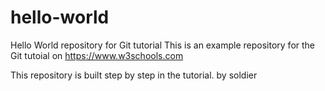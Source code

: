 # hello-world
Hello World repository for Git tutorial
This is an example repository for the Git tutoial on https://www.w3schools.com

This repository is built step by step in the tutorial.
by soldier
